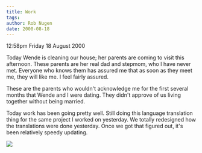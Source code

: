 ```yaml
---
title: Work
tags: 
author: Rob Nugen
date: 2000-08-18
---
```


<p class=date>12:58pm Friday 18 August 2000</p>

<p>Today Wende is cleaning our house; her parents are coming to visit this
afternoon.  These parents are her real dad and stepmom, who I have never
met.  Everyone who knows them has assured me that as soon as they meet me,
they will like me.  I feel fairly assured.

<p>These are the parents who wouldn't acknowledge me for the first several
months that Wende and I were dating.  They didn't approve of us living
together without being married.

<p>Today work has been going pretty well.  Still doing this language
translation thing for the same project I worked on yesterday.  We totally
redesigned how the translations were done yesterday.  Once we got that
figured out, it's been relatively speedy updating.

<p><img src="/images/rob/wL-ROB.gif">

